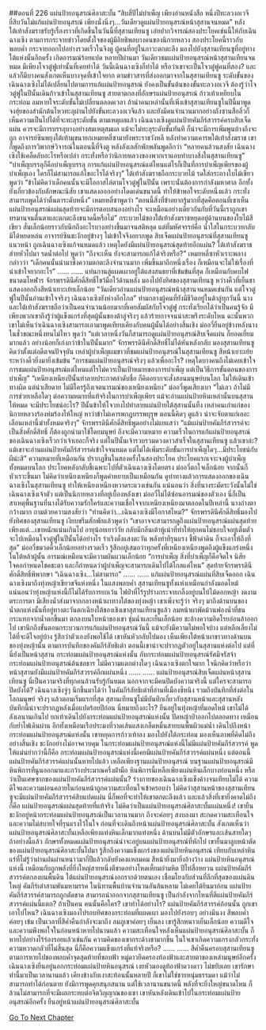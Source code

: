 ##ตอนที่ 226 แผ่นป้ายอนุสรณ์ศิลาสะบั้น
“สิบสี่ปีไม่บำเพ็ญ เพียงอ่านหนังสือ หนึ่งปีทะลวงอเวจี ยี่สิบวันไม่แก้แผ่นป้ายอนุสรณ์ เพียงนั่งนิ่งๆ...วันเดียวดูแผ่นป้ายอนุสรณ์หน้าสุสานจนหมด”
หลังใต้เท้าสังฆราชรับรู้เรื่องราวที่เกิดขึ้นในวันนี้ที่สุสานเทียนซู เอ่ยปากวิจารณ์สองประโยคเช่นนี้ให้กับเฉินฉางเซิง ตามการกระจายข่าวโดยตั้งใจของผู้มีอิทธิพลบางคนของนิกายหลวง สองประโยคนี้ราวกับพลบค่ำ กระจายออกไปอย่างรวดเร็วในจิงตู ผู้คนที่อยู่ในภาวะตกตะลึง มองไปยังสุสานเทียนซูที่อยู่ทางใต้แห่งนั้นอีกครั้ง เกิดอารมณ์ร้อยแปด
หลายปีผ่านมา วันเดียวชมแผ่นป้ายอนุสรณ์หน้าสุสานเทียนจนหมด มีเพียงโจวตู๋ฟูเท่านั้นที่เคยทำได้ วันนี้เฉินฉางเซิงก็ทำได้ หรือว่าเขาจะเป็นโจวตู๋ฟูคนที่สอง? และแล้วก็มีบางคนสังเกตเห็นบางจุดที่เข้าใจยาก ตามข่าวสารที่ส่งออกมาจากในสุสานเทียนซู ระดับขั้นของเฉินฉางเซิงไม่ได้เปลี่ยนไปตามการแก้แผ่นป้ายอนุสรณ์ ยังคงเป็นขั้นต้นของขั้นทะลวงอเวจี ต้องรู้ว่าโจวตู๋ฟูในปีนั้นเดินก้าวเข้าในสุสานเทียนซู สายตาตกลงที่อักษรแผ่นป้ายอนุสรณ์ ก้าวเท้าเหยียบในกระท่อม ลมหายใจระดับขั้นไม่เปลี่ยนตลอดเวลา ถ้านำคนเหล่านั้นที่เพิ่งเข้าสุสานเทียนซูในปีนี้มาพูด จงฮุ่ยของสำนักต้นไหวทะลุผ่านไปยังขั้นทะลวงอเวจีแล้ว และยังมีคนจำนวนมากอย่างถังซานสือลิ่วก็เห็นความเป็นไปได้ที่จะทะลุระดับขั้น ตามเหตุผลแล้ว เฉินฉางเซิงดูแผ่นป้ายคัมภีร์สวรรค์ครบสิบเจ็ดแผ่น ควรจะมีการบรรลุบางอย่างสมเหตุสมผล แม้จะไม่ทะลุระดับขั้นทันที ก็น่าจะมีการเพิ่มพูนบ้างถึงจะถูก
อาจารย์ซินพยุงใต้เท้ามุขนายกเหมยหลี่ซามายังพระราชวังหลี หลังทำความเคารพใต้เท้าสังฆราช เขาก็พูดถึงการวิพากษ์วิจารณ์ในตอนนี้ที่จิงตู หลังลังเลสักพักพลันพูดอีกว่า “หลายคนล้วนสงสัย เฉินฉางเซิงใช้เคล็ดลับอะไรหรือเปล่า กระทั่งหรือว่านิกายหลวงของพวกเราแอบทำบางสิ่งในสุสานเทียนซู”
“บำเพ็ญบรรลุก็คือบำเพ็ญบรรลุ การแก้แผ่นป้ายอนุสรณ์แต่ไหนแต่ไรก็เป็นที่การบำเพ็ญเพียรของผู้บำเพ็ญเอง ใครก็ไม่สามารถแก้ไขอะไรได้จริงๆ”
ใต้เท้าสังฆราชถือกระบวยไม้ รดใส่กระถางใบไม้เขียว พูดว่า “ข้าไม่คิดว่าเด็กคนนั้นจะมีโอกาสไล่ตามโจวตู๋ฟูในปีนั้น เพราะนั่นต้องการกำลังมหาศาล อีกทั้งยังเกี่ยวข้องกับลักษณะนิสัย เขาแสดงออกอย่างโดดเด่นขนาดนี้ ทำให้ข้าพอใจระดับหนึ่งแล้ว กระทั่งสามารถพูดได้ว่าตื่นตาระดับหนึ่ง”
เหมยหลี่ซาพูดว่า “ตอนนี้สิ่งที่ข้าอยากรู้มากที่สุดคือตอนที่เขาเห็นแผ่นป้ายอนุสรณ์แผ่นสุดท้ายจะมีการตอบสนองอย่างไร จะเหมือนอย่างเดียวกันกับที่วันนี้เราถูกเขาทรมานจนตื่นตาและตกตะลึงขนาดนี้หรือไม่”
กระบวยไม้ของใต้เท้าสังฆราชหยุดอยู่ด้านบนของใบไม้สีเขียว สั่นเล็กน้อยราวกับนึกถึงอะไรบางอย่างขึ้นมาจนสติหลุด แต่ที่มหัศจรรย์คือ น้ำใสในกระบวยกลับมิได้หยดหล่น
อาจารย์ซินชะงักอยู่ข้างๆ ไม่เข้าใจจึงอยากพูด สิบเจ็ดแผ่นป้ายอนุสรณ์ที่สุสานเทียนซูแนวหน้า ถูกเฉินฉางเซิงแก้จนหมดแล้ว เหตุใดยังมีแผ่นป้ายอนุสรณ์สุดท้ายอีกแผ่น?
ใต้เท้าสังฆราชส่ายหัวไปมา รดน้ำต่อไป พูดว่า “ถึงจะเห็น ยังจะสามารถแก้ได้จริงหรือ?”
เหมยหลี่ซาหัวเราะพลางกล่าวว่า “เด็กคนนั้นนำมาซึ่งความตกตะลึงจำนวนมาก เพิ่มขึ้นมาอีกหนึ่งเรื่อง ก็เหมือนจะไม่ใช่เรื่องที่น่าเข้าใจยากอะไร”
......
......
แท่นกานลู่แผดเผาอยู่ใต้แสงสนธยาที่เข้มข้นที่สุด ก็เหมือนกับคบไฟขนาดมโหฬาร จักรพรรดินีศักดิ์สิทธิ์ไขว้มือไว้ด้านหลัง มองไปยังทิศของสุสานเทียนซู หว่างคิ้วที่เย็นชาแสดงออกถึงสีหน้าเยาะเย้ยเล็กน้อย “วันเดียวอ่านแผ่นป้ายอนุสรณ์หน้าสุสานจนหมดเช่นกัน แต่โจวตู๋ฟูในปีนั้นอ่านเข้าใจจริงๆ เฉินฉางเซิงยังห่างอีกไกล”
ท่ามกลางผู้คนที่ยังมีชีวิตอยู่ในต้าลู่ทุกวันนี้ นางและใต้เท้าสังฆราชถือว่าเป็นคนจำนวนน้อยมากที่เคยสัมผัสกับโจวตู๋ฟู กระทั่งเรียกได้ว่าเป็นคนรู้จัก มีเพียงพวกเขาถึงรู้ว่าผู้แข็งแกร่งที่สุดผู้นั้นของต้าลู่จริงๆ แล้วร้ายกาจจนน่าสะพรึงระดับไหน ฉะนั้นพวกเขาไม่เห็นว่าเฉินฉางเซิงสามารถเอามาพูดเทียบเคียงกับคนผู้นั้นได้อย่างสิ้นเชิง
ม่ออวี่ยืนอยู่ข้างหลังนาง ในชั่วขณะหนึ่งทนไม่ไหว พูดว่า “แต่เวลาหนึ่งวันก็สามารถดูแผ่นป้ายอนุสรณ์สิบเจ็ดแผ่น ก็ยอดเยี่ยมมากแล้ว อย่างน้อยก็เก่งกว่าข้าในปีนั้นมาก”
จักรพรรดินีศักดิ์สิทธิ์ไม่ได้หันหลังกลับ มองสุสานเทียนซู คิดว่าตั้งแต่อดีตจนปัจจุบัน เหล่าผู้บำเพ็ญผมขาวที่ชมแผ่นป้ายอนุสรณ์ในสุสานเทียนซู สีหน้าเยาะเย้ยระหว่างคิ้วยิ่งมายิ่งเข้มข้น “การชมแผ่นป้ายอนุสรณ์จริงๆ แล้วเพื่ออะไร? เหตุใดบางคนถึงไม่เคยเข้าใจ การชมแผ่นป้ายอนุสรณ์แต่ไหนแต่ไรไม่ควรเป็นเป้าหมายของการบำเพ็ญ แต่เป็นวิธีการขั้นตอนของการบำเพ็ญ”
“เหนียงเหนียงปีนั้นทำลายประกาศลำดับชื่อ ก็คิดอยากจะสั่งสอนมนุษย์บนโลก ไม่ให้เดินเข้าทางผิด แต่น่าเสียดาย ไม่มีใครรู้ถึงเจตนารมณ์ของเหนียงเหนียง” ม่ออวี่พูดเสียงเบา
“ไม่เลว ถ้าไม่มีการช่วยเหลือใดๆ ต่อความหมายที่แท้จริงในการบำเพ็ญเพียร แม้จะอ่านแผ่นป้ายหินเหล่านั้นบนสุสานให้หมด จะมีประโยชน์อะไร? ปีนั้นข้าให้โจวทงไปทำลายแผ่นป้ายใต้สุสานนั้นทิ้ง เหล่าคนเก่าแก่ของนิกายหลวงร้องห่มร้องไห้ใหญ่ หาว่าข้าไม่เคารพกฎบรรพบุรุษ ตอนนี้คิดๆ ดูแล้ว น่าจะจับตาแก่เลอะเลือนเหล่านี้ฆ่าทั้งหมดจริงๆ”
จักรพรรดินีศักดิ์สิทธิ์พูดอย่างไม่แยแสว่า “แม้แผ่นป้ายคัมภีร์สวรรค์จะเป็นสิ่งศักดิ์สิทธิ์ ก็ต้องถูกนำมาใช้โดยมนุษย์ ถึงจะมีความหมาย ความเร็วในการแก้แผ่นป้ายอนุสรณ์ของเฉินฉางเซิงเร็วกว่าเจ้าเยอะก็จริง แต่ในปีนั้นเจ้ารวบรวมดวงดาวสำเร็จในสุสานเทียนซู แล้วเขาล่ะ? แม้เขาจะอ่านแผ่นป้ายคัมภีร์สวรรค์เข้าใจจนหมด แต่ไม่ได้เพิ่มระดับขั้นการบำเพ็ญใดๆ...มีประโยชน์กับผีน่ะสิ”
ความหมายที่เหมือนกัน ปรากฏขึ้นในสองครั้งในสองประโยค ประโยคแรกเจาะจงผู้บำเพ็ญทั้งหมดบนโลก ประโยคหลังกลับชี้เฉพาะไปที่ตัวเฉินฉางเซิงโดยตรง
ม่ออวี่ตกใจเล็กน้อย จากนั้นก็หัวเราะขึ้นมา ไม่คิดว่าเหนียงเหนียงก็พูดคำหยาบเป็นเหมือนกัน ดูท่าทางแล้วการแสดงออกของเฉินฉางเซิงในสุสานเทียนซู ทำให้เหนียงเหนียงหวาดระแวงเช่นกัน
แน่นอนว่า สิ่งที่นางระมัดระวังนั้นไม่ใช่เฉินฉางเซิงเจ้าตัว แต่เป็นนิกายหลวงที่อยู่เบื้องหลังเขา
ม่ออวี่ไม่ได้ซ่อนอารมณ์ของตัวเอง นี่ก็เป็นสาเหตุพื้นฐานที่นางได้รับความรักใคร่และความเชื่อใจจากเหนียงเหนียงมาตลอดในปีเหล่านี้
นางถ่างตากว้างมาก ถามด้วยความสงสัยว่า “ท่านคิดว่า...เฉินฉางเซิงมีโอกาสไหม?”
จักรพรรดินีศักดิ์สิทธิ์มองไปยังทิศของสุสานเทียนซู เงียบขรึมสักพักแล้วพูดว่า “เขาอาจจะสามารถดูถึงแผ่นป้ายอนุสรณ์แผ่นสุดท้าย เพียงแต่...เขาหนักแน่นเกินไป อายุน้อยเยาว์วัย กลับมีกลิ่นเต้าหู้เน่าที่ทำให้ทุกคนไม่ชอบใจอยู่เต็มตัว จะไปเหมือนโจวตู๋ฟูในปีนั้นได้อย่างไร ร่าเริงดั่งแสงตะวัน พลังท่าทีรุนแรง ชี้ฟ้าด่าดิน ก็จะเอาให้ถึงที่สุด”
ม่ออวี่ขมวดคิ้วเล็กน้อยอย่างรวดเร็ว รู้สึกอยู่เสมอว่าทุกครั้งที่เหนียงเหนียงพูดถึงผู้แข็งแกร่งหนึ่งในใต้หล้าผู้นั้น อารมณ์เหมือนจะมีความผันผวนเล็กน้อย
“การบำเพ็ญ สิ่งที่บำเพ็ญก็คือจิตใจ นิสัยใจคอกำหนดโชคชะตา และก็กำหนดว่าผู้บำเพ็ญจะสามารถเดินไปได้ไกลแค่ไหน”
สุดท้ายจักรพรรดินีศักดิ์สิทธิ์พิพากษา “เฉินฉางเซิง...ไม่สามารถ”
......
......
แก้แผ่นป้ายอนุสรณ์แผ่นที่สิบเจ็ดออก เฉินฉางเซิงมาถึงทุ่งหญ้าเขียวขจีแห่งหนึ่ง
ในแสงพลบค่ำ สุสานเทียนซูทั้งแห่งเหมือนกำลังมอดไหม้ แน่นอนว่าทุ่งหญ้าแห่งนี้ก็ไม่ได้รับการยกเว้น ไฟป่าที่ไร้รูปร่างกระจายกลิ้งอยู่บนใบ้ไม้ดอกหญ้า งดงามตระการตา
มีเสียงน้ำส่งมาจากกลางหน้าผาทางใต้ของทุ่งหญ้า เขาเพิ่งจะรู้ว่า จริงๆ มาถึงด้านบนของน้ำตกแห่งนั้นที่อยู่ทางตะวันตกเฉียงใต้ของเชิงเขาสุสานเทียนซูแล้ว
ลมหน้าผาพัดม้วนฟองน้ำที่ชนกระแทกจากน้ำตกขึ้นมา ตกลงบนใบหน้าของเขา ชุ่มฉ่ำและเย็นเล็กน้อย ชะล้างความอิดโรยอ่อนล้าออกไป
เขานึกถึงขั้นตอนกระบวนการแก้แผ่นป้ายอนุสรณ์วันนี้ แม้จะยังมีความไม่พอใจบ้าง แต่หลีกเลี่ยงไม่ได้ที่จะดีใจอยู่บ้าง รู้สึกว่าตัวเองยังพอใช้ได้
เขาหันหัวกลับไปมอง เห็นเพียงใต้หน้าผาขาวทางด้านบนของทุ่งหญ้านั้น ตามการบันทึกของคัมภีร์ลัทธิเต๋า ตอนนี้เขาน่าจะปรากฏตัวอยู่ในสุสานแห่งต่อไป
แต่ที่นี่ยังเป็นหน้าสุสาน
กระท่อมแผ่นป้ายอนุสรณ์แห่งนั้น กับกระท่อมแผ่นป้ายอนุสรณ์รัศมีจรัสจ้า กระท่อมแผ่นป้ายอนุสรณ์ต้นชลธาร ไม่มีความแตกต่างใดๆ
เฉินฉางเซิงตกใจมาก ใจนึกคิดว่าหรือว่าหน้าสุสานยังมีแผ่นป้ายคัมภีร์สวรรค์อีกแผ่นหนึ่ง
......
......
แผ่นป้ายอนุสรณ์สิบเจ็ดแผ่นหน้าสุสานเทียนซู นี่เป็นความจริงที่ทุกคนล้วนรับรู้กันหมด นอกจากจะมีคนปิดบังความจริงนี้ แต่ใครจะสามารถปิดบังได้? เฉินฉางเซิงจู่ๆ นึกขึ้นมาได้ว่า ในคัมภีร์ลัทธิเต๋าที่อ่านที่เมืองซีหนิง รวมถึงบันทึกที่ส่งต่อในโลกมนุษย์ จริงๆ แล้วตอนเริ่มแรกที่สุด สุสานเทียนซูไม่มีบันทึกเกี่ยวกับสุสานหน้าและสุสานหลัง บันทึกนี้น่าจะปรากฏหลังเมื่อแปดร้อยปีก่อน นี่หมายถึงอะไร?
ยืนอยู่ในทุ่งหญ้าที่มอดไหม้ เขาไม่ได้ลังเลนานเกินไป ยกเท้าเดินไปยังกระท่อมแผ่นป้ายอนุสรณ์แห่งนั้น ปัดหญ้าป่าออกไปตลอดทาง เหมือนกับย่ำไฟเดินผ่าน อีกทั้งเหมือนเรือประมงที่วาดเส้นแสงเกล็ดหมื่นสายบนพื้นผิวแม่น้ำ
เดินไปถึงหน้ากระท่อมแผ่นป้ายอนุสรณ์แห่งนั้น เขาหยุดการก้าวเท้าลง มองไปยังใต้กระท่อม มองเห็นภาพที่คิดไม่ถึงอย่างสิ้นเชิง ชะงักอย่างไม่อาจควบคุม
ในกระท่อมแผ่นป้ายอนุสรณ์แห่งนี้ไม่มีแผ่นป้ายคัมภีร์สวรรค์ พูดให้แม่นยำกว่านี้ก็คือ กระท่อมแผ่นป้ายอนุสรณ์แห่งนี้เคยมีแผ่นป้ายคัมภีร์สวรรค์แผ่นหนึ่ง แต่ตอนนี้แผ่นป้ายคัมภีร์สวรรค์แผ่นนั้นหายไปแล้ว เหลือเพียงฐานแผ่นป้ายอนุสรณ์ บนฐานแผ่นป้ายอนุสรณ์มีหินพิการที่นูนออกมาและกว้างประมาณครึ่งฝ่ามือ หินพิการนี้เหลือเพียงแผ่นหินเล็กบางท่อนหนึ่ง หรือว่าเป็นเศษซากของแผ่นป้ายคัมภีร์สวรรค์แผ่นนั้น?
ร่างกายของเฉินฉางเซิงแข็งค้างจนเทียบไม่ได้ ความดีใจและความผ่อนคลายในก่อนหน้าถูกความสะเทือนใจเข้าครอบงำ
ไม่คิดว่าสุสานหน้าของสุสานเทียนซูจะมีแผ่นป้ายคัมภีร์สวรรค์สิบแปดแผ่น นี่ก็พอที่จะทำให้เขาตกตะลึงแล้ว และแล้วสิ่งที่เขายิ่งคาดไม่ถึงก็คือ แผ่นป้ายอนุสรณ์แผ่นสุดท้ายที่แท้จริง ไม่คิดว่าเป็นแผ่นป้ายอนุสรณ์ศิลาสะบั้นแผ่นหนึ่ง!
เขายืนชะงักอยู่หน้ากระท่อมแผ่นป้ายอนุสรณ์เป็นเวลานานมาก ถึงจะค่อยๆ สงบลงมา สะกดความสะเทือนใจและความไม่สบายใจที่รุนแรงไว้ในใจ ก่อนที่จะเดินถึงหน้าแผ่นป้ายอนุสรณ์ศิลาสะบั้น สังเกตเห็นว่าแผ่นป้ายอนุสรณ์ศิลาสะบั้นเหลือเพียงแท่งหินเล็กมากแท่งหนึ่ง ด้านบนไม่มีตัวอักษรและเส้นสายใดๆ ถ้าอย่างนี้แล้ว อักษรทั้งหมดแผ่นป้ายอนุสรณ์น่าจะอยู่บนแผ่นป้ายอนุสรณ์ที่หักไป
เขายื่นมาลูบหน้าตัดของแผ่นป้ายอนุสรณ์ศิลาสะบั้นไปมา รู้สึกถึงความแข็งแกร่งของแผ่นป้ายหินอนุสรณ์ เทียบกับเหล่าหินแร่ที่ไม่รู้ว่าผ่านฝนผ่านหนาวมากี่ปีแล้วกลับยังคงแหลมคม สีหน้ายิ่งมายิ่งอ้างว้าง
แผ่นป้ายหินอนุสรณ์แห่งนี้ เหมือนกับถูกพลังที่ยิ่งใหญ่สายหนึ่งตีขาดอย่างโหดเหี้ยมอำมหิต
ปีไท่สื่อหยวน แผ่นป้ายคัมภีร์สวรรค์ตกลงบนพื้นดิน ใต้แผ่นป้ายอนุสรณ์งอกรากด้วยตนเอง เชื่อมโยงกับส่วนที่ลึกที่สุดของแผ่นดินใหญ่
คัมภีร์เต๋าสามพันมหามรรค ในนิทานพื้นบ้านจำนวนอันล้นหลาม ไม่เคยได้ยินมาก่อน แผ่นป้ายคัมภีร์สวรรค์สามารถถูกตัดขาด สามารถนำออกจากสุสานเทียนซู
เป็นกำลังจากไหนที่ตีแผ่นป้ายคัมภีร์สวรรค์แผ่นนี้แตก?
ถ้าเป็นคน คนนั้นคือใคร?
เขาทำได้อย่างไร?
แผ่นป้ายคัมภีร์สวรรค์ก้อนนั้น ถูกเขาเอาไปไหน?
เฉินฉางเซิงมองไปรอบทิศของกระท่อมที่แผดเผา มองไปยังรอบๆ อย่างมึนงง
สีพลบค่ำค่อยๆ เข้ม เป็นเวลาที่สีค่ำคืนกำลังจะมาถึง ลมภูเขาค่อยๆ เย็นลง
เขารู้สึกหนาวเย็นเล็กน้อย
ความดีใจและความพึงพอใจในก่อนหน้าหายไปนานแล้ว ความสะเทือนใจหลังเห็นแผ่นป้ายอนุสรณ์ศิลาสะบั้น ก็หายไปอย่างไร้ร่องรอยแล้วเช่นกัน
ความคิดของเขากระด้างชามากขึ้น
ในใจเขาเกิดความเกรงกลัวกระทั่งความหวาดกลัวที่ไม่สิ้นสุด
นี่ก็คือความแข็งแกร่งที่แท้จริงหรือ?
......
......
สีค่ำคืนครอบสุสานเทียนซู
ตามการหายไปของพลบค่ำจุดสุดท้ายที่ขอบฟ้า หมู่ดาวยึดครองท้องฟ้าและสายตาของเหล่ามนุษย์อีกครั้ง
เฉินฉางเซิงยืนอยู่นอกกระท่อมแผ่นป้ายหินอนุสรณ์ เงยหัวมองดูท้องฟ้าดวงดาว ไม่ขยับเลย
เขารักษาท่านี้มาเป็นเวลานานแล้ว
เคียงข้างกับเงาสะท้อนนั้นหลายปี ก็เขาไม่ใช่ชายหนุ่มธรรมดา
แม้ว่าไม่สามารถทำได้ก่อนตาย ยังมีการพูดคุยสนุกสนาน แต่ใช้เวลานานขนาดนี้ พลังที่จะยิ่งใหญ่ขนาดไหน ก็ล้วนไม่สามารถที่จะมีผลกระทบต่อจิตวิญญาณของเขา
เขาหันหลังเดินเข้าไปในกระท่อมแผ่นป้ายอนุสรณ์อีกครั้ง ยืนอยู่หน้าแผ่นป้ายอนุสรณ์ศิลาสะบั้น


[Go To Next Chapter]( ./229.md)